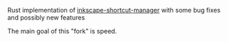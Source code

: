 Rust implementation of
[inkscape-shortcut-manager](https://github.com/gillescastel/inkscape-shortcut-manager)
with some bug fixes and possibly new features

The main goal of this "fork" is speed.
